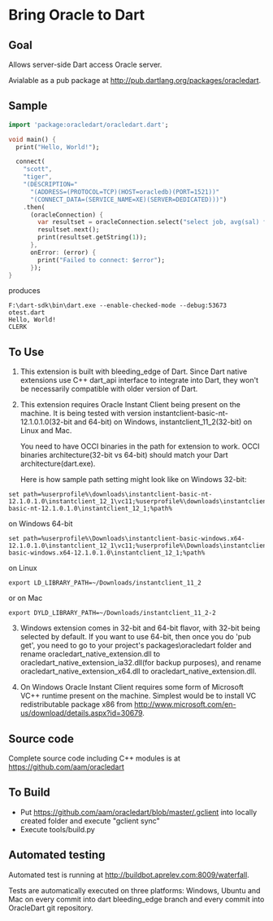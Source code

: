 Bring Oracle to Dart
===

Goal
---
Allows server-side Dart access Oracle server.

Avialable as a pub package at http://pub.dartlang.org/packages/oracledart.

Sample
---
```dart
import 'package:oracledart/oracledart.dart';

void main() {
  print("Hello, World!");

  connect(
    "scott",
    "tiger",
    "(DESCRIPTION="
      "(ADDRESS=(PROTOCOL=TCP)(HOST=oracledb)(PORT=1521))"
      "(CONNECT_DATA=(SERVICE_NAME=XE)(SERVER=DEDICATED)))")
    .then(
      (oracleConnection) {
        var resultset = oracleConnection.select("select job, avg(sal) from emp group by job");
        resultset.next();
        print(resultset.getString(1));
      },
      onError: (error) {
        print("Failed to connect: $error");
      });
}
```

produces

```shell
F:\dart-sdk\bin\dart.exe --enable-checked-mode --debug:53673 otest.dart
Hello, World!
CLERK
```

To Use
---

1. This extension is built with bleeding_edge of Dart. 
   Since Dart native extensions use C++ dart_api interface to integrate into Dart, they won't be necessarily compatible with older version of Dart.

2. This extension requires Oracle Instant Client being present on the machine.
   It is being tested with version instantclient-basic-nt-12.1.0.1.0(32-bit and 64-bit) on Windows, instantclient_11_2(32-bit) on Linux and Mac.
   
   You need to have OCCI binaries in the path for extension to work. OCCI binaries architecture(32-bit vs 64-bit) should match your Dart architecture(dart.exe).

   Here is how sample path setting might look like on Windows 32-bit:
 ```shell
 set path=%userprofile%\downloads\instantclient-basic-nt-12.1.0.1.0\instantclient_12_1\vc11;%userprofile%\downloads\instantclient-basic-nt-12.1.0.1.0\instantclient_12_1;%path%
 ```
   on Windows 64-bit
 ```shell
 set path=%userprofile%\Downloads\instantclient-basic-windows.x64-12.1.0.1.0\instantclient_12_1\vc11;%userprofile%\Downloads\instantclient-basic-windows.x64-12.1.0.1.0\instantclient_12_1;%path%
 ```
   on Linux
 ```shell
 export LD_LIBRARY_PATH=~/Downloads/instantclient_11_2
 ```
   or on Mac
 ```shell
 export DYLD_LIBRARY_PATH=~/Downloads/instantclient_11_2-2
 ```

3.  Windows extension comes in 32-bit and 64-bit flavor, with 32-bit being selected by default. If you want to use 64-bit, then once you do 'pub get', you need to go to your project's packages\oracledart folder and rename oracledart_native_extension.dll to oracledart_native_extension_ia32.dll(for backup purposes), and rename oracledart_native_extension_x64.dll to oracledart_native_extension.dll.

4. On Windows Oracle Instant Client requires some form of Microsoft VC++ runtime present on the machine. Simplest would be to install VC redistributable package x86 from http://www.microsoft.com/en-us/download/details.aspx?id=30679.

Source code
---

Complete source code including C++ modules is at https://github.com/aam/oracledart

To Build
---

- Put https://github.com/aam/oracledart/blob/master/.gclient into locally created folder and execute "gclient sync"
- Execute tools/build.py

Automated testing
---

Automated test is running at http://buildbot.aprelev.com:8009/waterfall.

Tests are automatically executed on three platforms: Windows, Ubuntu and Mac on every commit into dart bleeding_edge branch and every commit into OracleDart git repository.
